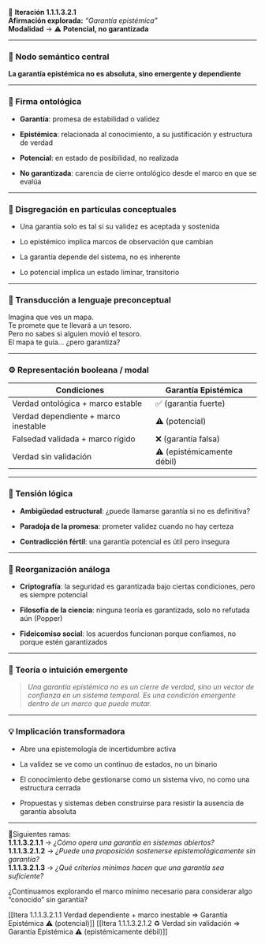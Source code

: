 🔁 **Iteración 1.1.1.3.2.1**  
**Afirmación explorada:** _“Garantía epistémica”_  
**Modalidad** → ⚠️ **Potencial, no garantizada**

---

### 🧷 Nodo semántico central

**La garantía epistémica no es absoluta, sino emergente y dependiente**

---

### 🧬 Firma ontológica

- **Garantía**: promesa de estabilidad o validez
    
- **Epistémica**: relacionada al conocimiento, a su justificación y estructura de verdad
    
- **Potencial**: en estado de posibilidad, no realizada
    
- **No garantizada**: carencia de cierre ontológico desde el marco en que se evalúa
    

---

### 🧩 Disgregación en partículas conceptuales

- Una garantía solo es tal si su validez es aceptada y sostenida
    
- Lo epistémico implica marcos de observación que cambian
    
- La garantía depende del sistema, no es inherente
    
- Lo potencial implica un estado liminar, transitorio
    

---

### 🧒 Transducción a lenguaje preconceptual

Imagina que ves un mapa.  
Te promete que te llevará a un tesoro.  
Pero no sabes si alguien movió el tesoro.  
El mapa te guía… ¿pero garantiza?

---

### ⚙️ Representación booleana / modal

| Condiciones                          | Garantía Epistémica        |
| ------------------------------------ | -------------------------- |
| Verdad ontológica + marco estable    | ✅ (garantía fuerte)        |
| Verdad dependiente + marco inestable | ⚠️ (potencial)             |
| Falsedad validada + marco rígido     | ❌ (garantía falsa)         |
| Verdad sin validación                | ⚠️ (epistémicamente débil) |

---

### 🧠 Tensión lógica

- **Ambigüedad estructural**: ¿puede llamarse garantía si no es definitiva?
    
- **Paradoja de la promesa**: prometer validez cuando no hay certeza
    
- **Contradicción fértil**: una garantía potencial es útil pero insegura
    

---

### 🔄 Reorganización análoga

- **Criptografía**: la seguridad es garantizada bajo ciertas condiciones, pero es siempre potencial
    
- **Filosofía de la ciencia**: ninguna teoría es garantizada, solo no refutada aún (Popper)
    
- **Fideicomiso social**: los acuerdos funcionan porque confiamos, no porque estén garantizados
    

---

### 🌌 Teoría o intuición emergente

> _Una garantía epistémica no es un cierre de verdad, sino un vector de confianza en un sistema temporal. Es una condición emergente dentro de un marco que puede mutar._

---

### 💡 Implicación transformadora

- Abre una epistemología de incertidumbre activa
    
- La validez se ve como un continuo de estados, no un binario
    
- El conocimiento debe gestionarse como un sistema vivo, no como una estructura cerrada
    
- Propuestas y sistemas deben construirse para resistir la ausencia de garantía absoluta
    

---

📍Siguientes ramas:  
**1.1.1.3.2.1.1** → _¿Cómo opera una garantía en sistemas abiertos?_  
**1.1.1.3.2.1.2** → _¿Puede una proposición sostenerse epistemológicamente sin garantía?_  
**1.1.1.3.2.1.3** → _¿Qué criterios mínimos hacen que una garantía sea suficiente?_

¿Continuamos explorando el marco mínimo necesario para considerar algo “conocido” sin garantía?

[[Itera 1.1.1.3.2.1.1 Verdad dependiente + marco inestable => Garantía Epistémica ⚠️ (potencial)]]
[[Itera 1.1.1.3.2.1.2 ♻️ Verdad sin validación => Garantía Epistémica ⚠️ (epistémicamente débil)]]